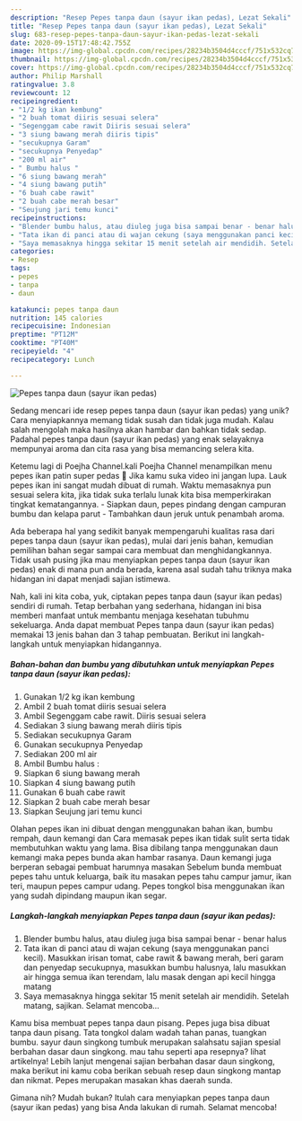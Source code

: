 ```yaml
---
description: "Resep Pepes tanpa daun (sayur ikan pedas), Lezat Sekali"
title: "Resep Pepes tanpa daun (sayur ikan pedas), Lezat Sekali"
slug: 683-resep-pepes-tanpa-daun-sayur-ikan-pedas-lezat-sekali
date: 2020-09-15T17:48:42.755Z
image: https://img-global.cpcdn.com/recipes/28234b3504d4cccf/751x532cq70/pepes-tanpa-daun-sayur-ikan-pedas-foto-resep-utama.jpg
thumbnail: https://img-global.cpcdn.com/recipes/28234b3504d4cccf/751x532cq70/pepes-tanpa-daun-sayur-ikan-pedas-foto-resep-utama.jpg
cover: https://img-global.cpcdn.com/recipes/28234b3504d4cccf/751x532cq70/pepes-tanpa-daun-sayur-ikan-pedas-foto-resep-utama.jpg
author: Philip Marshall
ratingvalue: 3.8
reviewcount: 12
recipeingredient:
- "1/2 kg ikan kembung"
- "2 buah tomat diiris sesuai selera"
- "Segenggam cabe rawit Diiris sesuai selera"
- "3 siung bawang merah diiris tipis"
- "secukupnya Garam"
- "secukupnya Penyedap"
- "200 ml air"
- " Bumbu halus "
- "6 siung bawang merah"
- "4 siung bawang putih"
- "6 buah cabe rawit"
- "2 buah cabe merah besar"
- "Seujung jari temu kunci"
recipeinstructions:
- "Blender bumbu halus, atau diuleg juga bisa sampai benar - benar halus"
- "Tata ikan di panci atau di wajan cekung (saya menggunakan panci kecil). Masukkan irisan tomat, cabe rawit &amp; bawang merah, beri garam dan penyedap secukupnya, masukkan bumbu halusnya, lalu masukkan air hingga semua ikan terendam, lalu masak dengan api kecil hingga matang"
- "Saya memasaknya hingga sekitar 15 menit setelah air mendidih. Setelah matang, sajikan. Selamat mencoba..."
categories:
- Resep
tags:
- pepes
- tanpa
- daun

katakunci: pepes tanpa daun 
nutrition: 145 calories
recipecuisine: Indonesian
preptime: "PT12M"
cooktime: "PT40M"
recipeyield: "4"
recipecategory: Lunch

---
```



![Pepes tanpa daun (sayur ikan pedas)](https://img-global.cpcdn.com/recipes/28234b3504d4cccf/751x532cq70/pepes-tanpa-daun-sayur-ikan-pedas-foto-resep-utama.jpg)

Sedang mencari ide resep pepes tanpa daun (sayur ikan pedas) yang unik? Cara menyiapkannya memang tidak susah dan tidak juga mudah. Kalau salah mengolah maka hasilnya akan hambar dan bahkan tidak sedap. Padahal pepes tanpa daun (sayur ikan pedas) yang enak selayaknya mempunyai aroma dan cita rasa yang bisa memancing selera kita.

Ketemu lagi di Poejha Channel.kali Poejha Channel menampilkan menu pepes ikan patin super pedas 🤤 Jika kamu suka video ini jangan lupa. Lauk pepes ikan ini sangat mudah dibuat di rumah. Waktu memasaknya pun sesuai selera kita, jika tidak suka terlalu lunak kita bisa memperkirakan tingkat kematangannya. - Siapkan daun, pepes pindang dengan campuran bumbu dan kelapa parut - Tambahkan daun jeruk untuk penambah aroma.

Ada beberapa hal yang sedikit banyak mempengaruhi kualitas rasa dari pepes tanpa daun (sayur ikan pedas), mulai dari jenis bahan, kemudian pemilihan bahan segar sampai cara membuat dan menghidangkannya. Tidak usah pusing jika mau menyiapkan pepes tanpa daun (sayur ikan pedas) enak di mana pun anda berada, karena asal sudah tahu triknya maka hidangan ini dapat menjadi sajian istimewa.


Nah, kali ini kita coba, yuk, ciptakan pepes tanpa daun (sayur ikan pedas) sendiri di rumah. Tetap berbahan yang sederhana, hidangan ini bisa memberi manfaat untuk membantu menjaga kesehatan tubuhmu sekeluarga. Anda dapat membuat Pepes tanpa daun (sayur ikan pedas) memakai 13 jenis bahan dan 3 tahap pembuatan. Berikut ini langkah-langkah untuk menyiapkan hidangannya.

<!--inarticleads1-->

##### Bahan-bahan dan bumbu yang dibutuhkan untuk menyiapkan Pepes tanpa daun (sayur ikan pedas):

1. Gunakan 1/2 kg ikan kembung
1. Ambil 2 buah tomat diiris sesuai selera
1. Ambil Segenggam cabe rawit. Diiris sesuai selera
1. Sediakan 3 siung bawang merah diiris tipis
1. Sediakan secukupnya Garam
1. Gunakan secukupnya Penyedap
1. Sediakan 200 ml air
1. Ambil  Bumbu halus :
1. Siapkan 6 siung bawang merah
1. Siapkan 4 siung bawang putih
1. Gunakan 6 buah cabe rawit
1. Siapkan 2 buah cabe merah besar
1. Siapkan Seujung jari temu kunci


Olahan pepes ikan ini dibuat dengan menggunakan bahan ikan, bumbu rempah, daun kemangi dan Cara memasak pepes ikan tidak sulit serta tidak membutuhkan waktu yang lama. Bisa dibilang tanpa menggunakan daun kemangi maka pepes bunda akan hambar rasanya. Daun kemangi juga berperan sebagai pembuat harumnya masakan Sebelum bunda membuat pepes tahu untuk keluarga, baik itu masakan pepes tahu campur jamur, ikan teri, maupun pepes campur udang. Pepes tongkol bisa menggunakan ikan yang sudah dipindang maupun ikan segar. 

<!--inarticleads2-->

##### Langkah-langkah menyiapkan Pepes tanpa daun (sayur ikan pedas):

1. Blender bumbu halus, atau diuleg juga bisa sampai benar - benar halus
1. Tata ikan di panci atau di wajan cekung (saya menggunakan panci kecil). Masukkan irisan tomat, cabe rawit &amp; bawang merah, beri garam dan penyedap secukupnya, masukkan bumbu halusnya, lalu masukkan air hingga semua ikan terendam, lalu masak dengan api kecil hingga matang
1. Saya memasaknya hingga sekitar 15 menit setelah air mendidih. Setelah matang, sajikan. Selamat mencoba...


Kamu bisa membuat pepes tanpa daun pisang. Pepes juga bisa dibuat tanpa daun pisang. Tata tongkol dalam wadah tahan panas, tuangkan bumbu. sayur daun singkong tumbuk merupakan salahsatu sajian spesial berbahan dasar daun singkong. mau tahu seperti apa resepnya? lihat artikelnya! Lebih lanjut mengenai sajian berbahan dasar daun singkong, maka berikut ini kamu coba berikan sebuah resep daun singkong mantap dan nikmat. Pepes merupakan masakan khas daerah sunda. 

Gimana nih? Mudah bukan? Itulah cara menyiapkan pepes tanpa daun (sayur ikan pedas) yang bisa Anda lakukan di rumah. Selamat mencoba!
